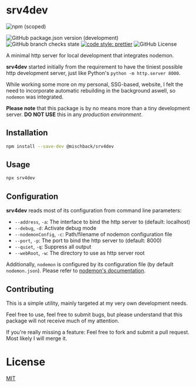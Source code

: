 # srv4dev

![npm (scoped)](https://img.shields.io/npm/v/@mischback/srv4dev?style=flat)

![GitHub package.json version (development)](https://img.shields.io/github/package-json/v/mischback/srv4dev/development?style=flat)
![GitHub branch checks state](https://img.shields.io/github/actions/workflow/status/mischback/srv4dev/ci-default.yml?branch=development&style=flat&logo=github)
[![code style: prettier](https://img.shields.io/badge/code_style-prettier-ff69b4.svg?style=flat&logo=prettier)](https://github.com/prettier/prettier)
![GitHub License](https://img.shields.io/github/license/mischback/srv4dev?style=flat)

A minimal http server for local development that integrates nodemon.

**srv4dev** started initially from the requirement to have the tiniest possible
http development server, just like Python's `python -m http.server 8000`.

While working some more on my personal, SSG-based, website, I felt the need to
incorporate automatic rebuilding in the background aswell, so `nodemon` was
integrated.

**Please note** that this package is by no means more than a tiny development
server. **DO NOT USE** this in any _production environment_.

## Installation

```bash
npm install --save-dev @mischback/srv4dev
```

## Usage

```bash
npx srv4dev
```

## Configuration

**srv4dev** reads most of its configuration from command line parameters:

- `--address`, `-a`: The interface to bind the http server to (default: localhost)
- `--debug`, `-d`: Activate debug mode
- `--nodemonConfig`, `-c`: Path/filename of nodemon configuration file
- `--port`, `-p`: The port to bind the http server to (default: 8000)
- `--quiet`, `-q`: Suppress all output
- `--webRoot`, `-w`: The directory to use as http server root

Additionally, `nodemon` is configured by its configuration file (by default
`nodemon.json`). Please refer to
[nodemon's documentation](https://github.com/remy/nodemon#config-files).

## Contributing

This is a simple utility, mainly targeted at my very own development needs.

Feel free to use, feel free to submit bugs, but please understand that this
package will not receive much of my attention.

If you're really missing a feature: Feel free to fork and submit a pull
request. Most likely I will merge it.

# License

[MIT](https://choosealicense.com/licenses/mit)
